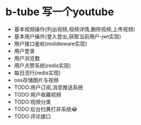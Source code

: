 # b-tube 写一个youtube
- 基本视频操作(列出视频,视频详情,删除视频,上传视频)
- 基本用户操作(登入登出,获取当前用户-jwt实现)
- 用户接口鉴权(middleware实现)
- 用户登录
- 用户浏览数
- 用户点赞系统(redis实现)
- 每日流行(redis实现)
- oss存储图片与视频
- TODO:用户订阅,消息推送系统
- TODO:用户收藏视频
- TODO:视频分类
- TODO:后台扫黄打非系统😂
- TODO:评论接口